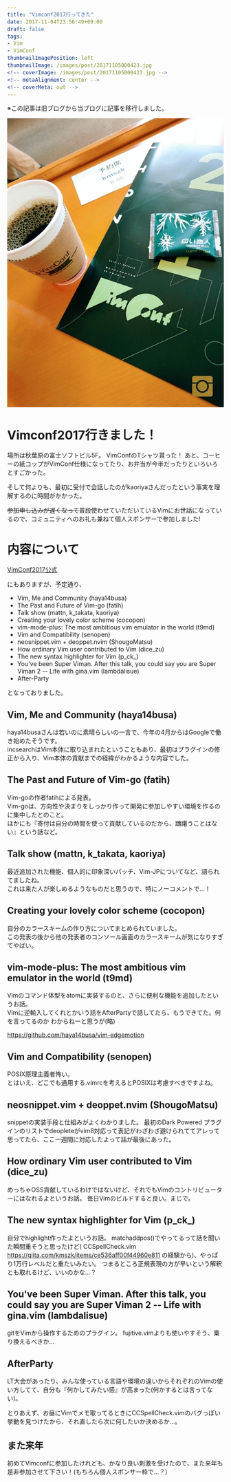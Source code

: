 ```yaml
---
title: "Vimconf2017行ってきた"
date: 2017-11-04T23:56:49+09:00
draft: false
tags:
- Vim
- VimConf
thumbnailImagePosition: left
thumbnailImage: /images/post/20171105000423.jpg
<!-- coverImage: /images/post/20171105000423.jpg -->
<!-- metaAlignment: center -->
<!-- coverMeta: out -->
---
```



※この記事は旧ブログから当ブログに記事を移行しました。

<!--more-->

![VimConf2017](/images/post/20171105000423.jpg "VimConf2017")

# Vimconf2017行きました！


場所は秋葉原の富士ソフトビル5F。
VimConfのTシャツ貰った！
あと、コーヒーの紙コップがVimConf仕様になってたり、お弁当が今半だったりといろいろとすごかった。

そして何よりも、最初に受付で会話したのがkaoriyaさんだったという事実を理解するのに時間がかかった。

~~参加申し込みが遅くなって~~普段使わせていただいているVimにお世話になっているので、コミュニティへのお礼も兼ねて個人スポンサーで参加しました!



# 内容について
[VimConf2017公式](http://vimconf.vim-jp.org/2017/)

にもありますが、予定通り、

- Vim, Me and Community (haya14busa)
- The Past and Future of Vim-go (fatih)
- Talk show (mattn, k_takata, kaoriya)
- Creating your lovely color scheme (cocopon)
- vim-mode-plus: The most ambitious vim emulator in the world (t9md)
- Vim and Compatibility (senopen)
- neosnippet.vim + deoppet.nvim (ShougoMatsu)
- How ordinary Vim user contributed to Vim (dice_zu)
- The new syntax highlighter for Vim (p_ck_)
- You've been Super Viman. After this talk, you could say you are Super Viman 2 -- Life with gina.vim (lambdalisue)
- After-Party

となっておりました。

## Vim, Me and Community (haya14busa)
haya14busaさんは若いのに素晴らしいの一言で、今年の4月からはGoogleで働き始めたそうです。  
incsearchはVim本体に取り込まれたということもあり、最初はプラグインの修正から入り、Vim本体の貢献までの経緯がわかるような内容でした。

## The Past and Future of Vim-go (fatih)
Vim-goの作者fatihによる発表。  
Vim-goは、方向性や決まりをしっかり作って開発に参加しやすい環境を作るのに集中したとのこと。  
ほかにも『寄付は自分の時間を使って貢献しているのだから、躊躇うことはない』という話など。

## Talk show (mattn, k_takata, kaoriya)
最近追加された機能、個人的に印象深いパッチ、Vim-JPについてなど、語られてましたね。  
これは来た人が楽しめるようなものだと思うので、特にノーコメントで…！

## Creating your lovely color scheme (cocopon)
自分のカラースキームの作り方についてまとめられていました。  
この発表の後から他の発表者のコンソール画面のカラースキームが気になりすぎてやばい。

## vim-mode-plus: The most ambitious vim emulator in the world (t9md)
Vimのコマンド体型をatomに実装するのと、さらに便利な機能を追加したというお話。  
Vimに逆輸入してくれとかいう話をAfterPartyで話してたら、もうできてた。何を言ってるのか わからねーと思うが(略)

https://github.com/haya14busa/vim-edgemotion

## Vim and Compatibility (senopen)
POSIX原理主義者怖い。  
とはいえ、どこでも通用する.vimrcを考えるとPOSIXは考慮すべきですよね。

## neosnippet.vim + deoppet.nvim (ShougoMatsu)
snippetの実装手段と仕組みがよくわかりました。
最初のDark Powered プラグインのリストでdeopleteがvim8対応って表記がわざわざ避けられててアレって思ってたら、ここ一週間に対応したよって話が最後にあった。

## How ordinary Vim user contributed to Vim (dice_zu)
めっちゃOSS貢献しているわけではないけど、それでもVimのコントリビューターにはなれるよというお話。
毎日Vimのビルドすると良い。まじで。

## The new syntax highlighter for Vim (p_ck_)
自分でhighlight作ったよというお話。
matchaddpos()でやってるって話を聞いた瞬間重そうと思ったけど( CCSpellCheck.vim https://qiita.com/kmszk/items/ce536aff00f44960e811 の経験から)、やっぱり1万行レベルだと重たいみたい。
つまるところ正規表現の方が早いという解釈とも取れるけど、いいのかな…？

## You've been Super Viman. After this talk, you could say you are Super Viman 2 -- Life with gina.vim (lambdalisue)
gitをVimから操作するためのプラグイン。
fujitive.vimよりも使いやすそう、乗り換えるべきか…

## AfterParty
LT大会があったり、みんな使っている言語や環境の違いからそれぞれのVimの使い方してて、自分も『何かしてみたい感』が高まった(何かするとは言ってない)。  

とりあえず、お昼にVimでメモ取ってるときにCCSpellCheck.vimのバグっぽい挙動を見つけたから、それ直したら次に何したいか決めるか…。

## また来年
初めてVimconfに参加したけれども、かなり良い刺激を受けたので、また来年も是非参加させて下さい！(もちろん個人スポンサー枠で…？)




